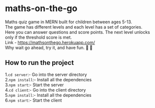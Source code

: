 # maths-on-the-go
Maths quiz game in MERN built for children between ages 5-13.<br/>
The game has different levels and each level has a set of categories.<br/>
Here you can answer questions and score points. The next level unlocks only if the threshold score is met.<br/>
Link - https://mathsonthego.herokuapp.com/ <br/>
Why wait go ahead, try it, and have fun. :tada: :tada:


## How to run the project <br/>
1.`cd server`:- Go into the server directory <br/>
2.`npm install`:- Install all the dependencies <br/>
3.`npm start`:- Start the server <br/>
4.`cd client`:- Go into the client directory <br/>
5.`npm install`:- Install all the dependencies <br/>
6.`npm start`:- Start the client <br/>

